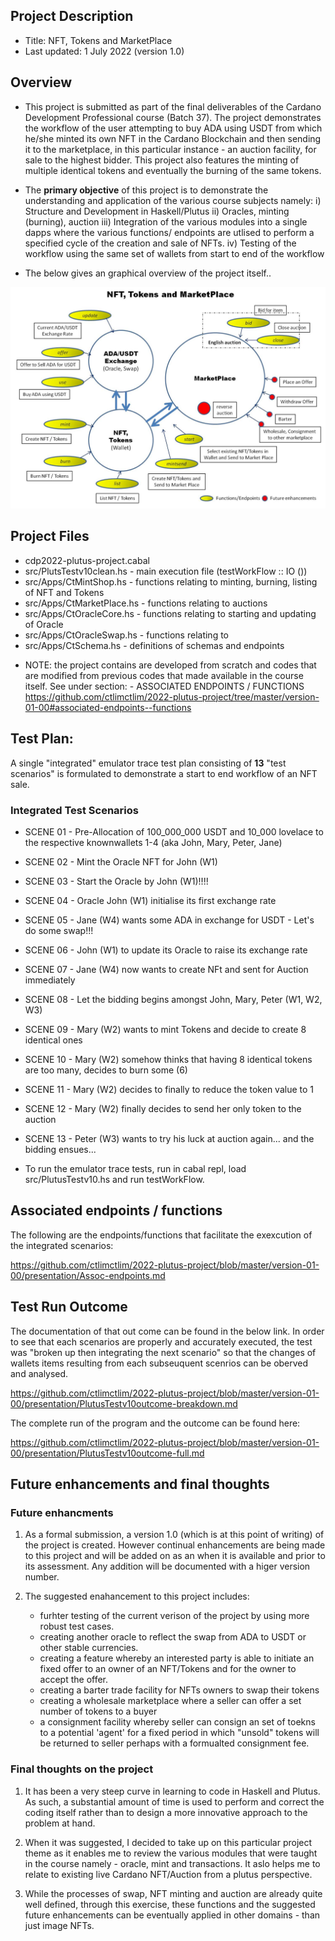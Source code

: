 ## Project Description
- Title: NFT, Tokens and MarketPlace
- Last updated: 1 July 2022 (version 1.0)

## Overview

- This project is submitted as part of the final deliverables of the Cardano Development Professional course (Batch 37). The project demonstrates the workflow of the user attempting to buy ADA using USDT from which he/she minted its own NFT in the Cardano Blockchain and then sending it to the marketplace, in this particular instance - an auction facility, for sale to the highest bidder.  This project also features the minting of multiple identical tokens and eventually the burning of the same tokens. 

- The **primary objective** of this project is to demonstrate the understanding and application of the various course subjects namely:
    i)      Structure and Development in Haskell/Plutus
    ii)     Oracles, minting (burning), auction
    iii)    Integration of the various modules into a single dapps where the various functions/ endpoints 
            are utlised to perform a specified cycle of the creation and sale of NFTs.
    iv)     Testing of the workflow using the same set of wallets from start to end of the workflow

- The below gives an graphical overview of the project itself..

![alt text](https://github.com/ctlimctlim/2022-plutus-project/blob/master/version-01-00/presentation/Slide1.jpg?raw=true)


## Project Files
- cdp2022-plutus-project.cabal
- src/PlutsTestv10clean.hs    - main execution file (testWorkFlow :: IO ())
- src/Apps/CtMintShop.hs      - functions relating to minting, burning, listing of NFT and Tokens
- src/Apps/CtMarketPlace.hs   - functions relating to auctions 
- src/Apps/CtOracleCore.hs    - functions relating to starting and updating of Oracle  
- src/Apps/CtOracleSwap.hs    - functions relating to 
- src/Apps/CtSchema.hs        - definitions of schemas and endpoints

* NOTE: the project contains are developed from scratch and codes that are modified from previous codes that made available in the course itself. See under section: - ASSOCIATED ENDPOINTS / FUNCTIONS  
https://github.com/ctlimctlim/2022-plutus-project/tree/master/version-01-00#associated-endpoints--functions

## Test Plan:
A single "integrated" emulator trace test plan consisting of **13** "test scenarios" is formulated to demonstrate a start to end workflow of an NFT sale.

### Integrated Test Scenarios 

- SCENE 01 - Pre-Allocation of 100_000_000 USDT and 10_000 lovelace to 
			the respective knownwallets 1-4 (aka John, Mary, Peter, Jane) 

- SCENE 02 - Mint the Oracle NFT for John (W1) 

- SCENE 03 - Start the Oracle by John (W1)!!!!

- SCENE 04 - Oracle John (W1) initialise its first exchange rate

- SCENE 05 - Jane (W4) wants some ADA in exchange for USDT - Let's do some swap!!!

- SCENE 06 - John (W1) to update its Oracle to raise its exchange rate

- SCENE 07 - Jane (W4) now wants to create NFt and sent for Auction immediately

- SCENE 08 - Let the bidding begins amongst John, Mary, Peter (W1, W2, W3) 

- SCENE 09 - Mary (W2) wants to mint Tokens and decide to create 8 identical ones 

- SCENE 10 - Mary (W2) somehow thinks that having 8 identical tokens are too many, decides to burn some (6)

- SCENE 11 - Mary (W2) decides to finally to reduce the token value to 1

- SCENE 12 - Mary (W2) finally decides to send her only token to the auction

- SCENE 13 - Peter (W3) wants to try his luck at auction again... and the bidding ensues...


* To run the emulator trace tests, run in cabal repl, load src/PlutusTestv10.hs and run testWorkFlow.

## Associated endpoints / functions

The following are the endpoints/functions that facilitate the exexcution of the integrated scenarios: 

https://github.com/ctlimctlim/2022-plutus-project/blob/master/version-01-00/presentation/Assoc-endpoints.md

## Test Run Outcome

The documentation of that out come can be found in the below link.  In order to see that each scenarios are properly and accurately executed, the test was "broken up then integrating the next scenario" so that the changes of wallets items resulting from each subseuquent scenrios can be oberved and analysed.

https://github.com/ctlimctlim/2022-plutus-project/blob/master/version-01-00/presentation/PlutusTestv10outcome-breakdown.md

The complete run of the program and the outcome can be found here:

https://github.com/ctlimctlim/2022-plutus-project/blob/master/version-01-00/presentation/PlutusTestv10outcome-full.md

## Future enhancements and final thoughts

### Future enhancments

1. As a formal submission, a version 1.0 (which is at this point of writing) of the project is created.  However continual enhancements are being made to this project and will be added on as an when it is available and prior to its assessment.  Any addition will be documented with a higer version number.

2. The suggested enahancement to this project includes:
    * furhter testing of the current verison of the project by using more robust test cases.
    * creating another oracle to reflect the swap from ADA to USDT or other stable currencies.
    * creating a feature whereby an interested party is able to initiate an fixed offer to an owner of an NFT/Tokens and for the owner to accept the offer.
    * creating a barter trade facility for NFTs owners to swap their tokens
    * creating a wholesale marketplace where a seller can offer a set number of tokens to a buyer
    * a consignment facility whereby seller can consign an set of toekns to a potential 'agent' for a fixed period in which "unsold" tokens will be returned to seller perhaps with a formualted consignment fee.

### Final thoughts on the project

1. It has been a very steep curve in learning to code in Haskell and Plutus.  As such, a substantial amount of time is used to perform and correct the coding itself rather than to design a more innovative approach to the problem at hand.

2. When it was suggested, I decided to take up on this particular project theme as it enables me to review the various modules that were taught in the course namely - oracle, mint and transactions. It aslo helps me to relate to existing live Cardano NFT/Auction from a plutus perspective. 

3. While the processes of swap, NFT minting and auction are already quite well defined, through this exercise, these functions and the suggested future enhancements can be eventually applied in other domains - than just image NFTs.
